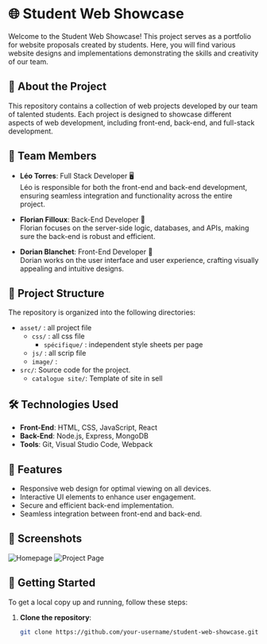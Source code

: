 # 🌐 Student Web Showcase

Welcome to the Student Web Showcase! This project serves as a portfolio for website proposals created by students. Here, you will find various website designs and implementations demonstrating the skills and creativity of our team.

## 🚀 About the Project

This repository contains a collection of web projects developed by our team of talented students. Each project is designed to showcase different aspects of web development, including front-end, back-end, and full-stack development.

## 👥 Team Members

- **Léo Torres**: Full Stack Developer 🖥️  
  Léo is responsible for both the front-end and back-end development, ensuring seamless integration and functionality across the entire project.

- **Florian Filloux**: Back-End Developer 💾  
  Florian focuses on the server-side logic, databases, and APIs, making sure the back-end is robust and efficient.

- **Dorian Blanchet**: Front-End Developer 🎨  
  Dorian works on the user interface and user experience, crafting visually appealing and intuitive designs.

## 📂 Project Structure

The repository is organized into the following directories:
- `asset/` : all project file
    - `css/` : all css file
        - `spécifique/` : independent style sheets per page
    - `js/` : all scrip file
    - `image/` : 
- `src/`: Source code for the project.
    - `catalogue site/`: Template of site in sell

## 🛠️ Technologies Used

- **Front-End**: HTML, CSS, JavaScript, React
- **Back-End**: Node.js, Express, MongoDB
- **Tools**: Git, Visual Studio Code, Webpack

## 🌟 Features

- Responsive web design for optimal viewing on all devices.
- Interactive UI elements to enhance user engagement.
- Secure and efficient back-end implementation.
- Seamless integration between front-end and back-end.

## 📸 Screenshots

![Homepage](path/to/homepage_screenshot.png)
![Project Page](path/to/project_page_screenshot.png)

## 🚀 Getting Started

To get a local copy up and running, follow these steps:

1. **Clone the repository**:
   ```bash
   git clone https://github.com/your-username/student-web-showcase.git
